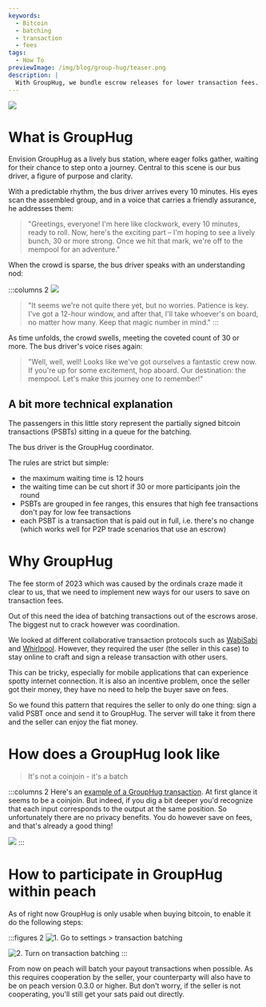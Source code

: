 ```yaml
---
keywords:
  - Bitcoin
  - batching
  - transaction
  - fees
tags:
  - How To
previewImage: /img/blog/group-hug/teaser.png
description: |
  With GroupHug, we bundle escrow releases for lower transaction fees. Opt in, wait a tad, save more. You're in control, switch anytime.
---
```

![](/img/blog/group-hug/header-banner.png)

# What is GroupHug

Envision GroupHug as a lively bus station, where eager folks gather, waiting for their chance to step onto a journey. Central to this scene is our bus driver, a figure of purpose and clarity.

With a predictable rhythm, the bus driver arrives every 10 minutes. His eyes scan the assembled group, and in a voice that carries a friendly assurance, he addresses them:

> "Greetings, everyone! I'm here like clockwork, every 10 minutes, ready to roll. Now, here's the exciting part – I'm hoping to see a lively bunch, 30 or more strong. Once we hit that mark, we're off to the mempool for an adventure."


When the crowd is sparse, the bus driver speaks with an understanding nod:

:::columns 2
![](/img/blog/group-hug/like-clockwork.png)

> "It seems we're not quite there yet, but no worries. Patience is key. I've got a 12-hour window, and after that, I'll take whoever's on board, no matter how many. Keep that magic number in mind."
:::

As time unfolds, the crowd swells, meeting the coveted count of 30 or more. The bus driver's voice rises again:

> "Well, well, well! Looks like we've got ourselves a fantastic crew now. If you're up for some excitement, hop aboard. Our destination: the mempool. Let's make this journey one to remember!"



## A bit more technical explanation

The passengers in this little story represent the partially signed bitcoin transactions (PSBTs) sitting in a queue for the batching.

The bus driver is the GroupHug coordinator.

The rules are strict but simple:
- the maximum waiting time is 12 hours
- the waiting time can be cut short if 30 or more participants join the round
- PSBTs are grouped in fee ranges, this ensures that high fee transactions don't pay for low fee transactions
- each PSBT is a transaction that is paid out in full, i.e. there's no change (which works well for P2P trade scenarios that use an escrow)

# Why GroupHug
The fee storm of 2023 which was caused by the ordinals craze made it clear to us, that we need to implement new ways for our users to save on transaction fees.

Out of this need the idea of batching transactions out of the escrows arose. The biggest nut to crack however was coordination.

We looked at different collaborative transaction protocols such as [WabiSabi](https://github.com/zkSNACKs/WabiSabi/blob/master/explainer.md?ref=blog.wasabiwallet.io) and [Whirlpool](https://www.samouraiwallet.com/whirlpool). However, they required the user (the seller in this case) to stay online to craft and sign a release transaction with other users.

This can be tricky, especially for mobile applications that can experience spotty internet connection. It is also an incentive problem, once the seller got their money, they have no need to help the buyer save on fees.

So we found this pattern that requires the seller to only do one thing:  sign a valid PSBT once and send it to GroupHug. The server will take it from there and the seller can enjoy the fiat money.

# How does a GroupHug look like

> It's not a coinjoin - it's a batch


:::columns 2
Here's an [example of a GroupHug transaction](https://mempool.space/testnet/tx/ebe6d49e0bb65bb040306c03094bb68dfddf7986c142c37a5510fa218e15576c). At first glance it seems to be a coinjoin. But indeed, if you dig a bit deeper you'd recognize that each input corresponds to the output at the same position. So unfortunately there are no privacy benefits.
You do however save on fees, and that's already a good thing!

![](/img/blog/group-hug/group-hug-transaction.png)
:::





# How to participate in GroupHug within peach

As of right now GroupHug is only usable when buying bitcoin, to enable it do the following steps:

:::figures 2
![1. Go to  `settings > transaction batching`](/img/blog/group-hug/settings.png)

![2. Turn on `transaction batching`](/img/blog/group-hug/transaction-batching-settings.png)
:::

From now on peach will batch your payout transactions when possible. As this requires cooperation by the seller, your counterparty will also have to be on peach version 0.3.0 or higher.
But don't worry, if the seller is not cooperating, you'll still get your sats paid out directly.
